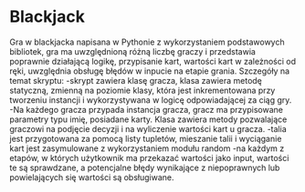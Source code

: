 # Blackjack
Gra w blackjacka napisana w Pythonie z wykorzystaniem podstawowych bibliotek, gra ma uwzględnioną różną liczbę graczy i przedstawia poprawnie działającą logikę, przypisanie kart, wartości kart w zależności od ręki, uwzględnia obsługę błędów w inpucie na etapie grania. Szczegóły na temat skryptu:
-skrypt zawiera klasę gracza, klasa zawiera metodę statyczną, zmienną na poziomie klasy, która jest inkrementowana przy tworzeniu instancji i wykorzystywana w logicę odpowiadającej za ciąg gry.
-Na każdego gracza przypada instancja gracza, gracz ma przypisowane parametry typu imię, posiadane karty. Klasa zawiera metody pozwalające graczowi na podjęcie decyzji i na wyliczenie wartości kart u gracza. 
-talia jest przygotowana za pomocą listy tupletów, mieszanie talii i wyciąganie kart jest zasymulowane z wykorzystaniem modułu random
-na każdym z etapów, w których użytkownik ma przekazać wartości jako input, wartości te są sprawdzane, a potencjalne błędy wynikające z niepoprawnych lub powielających się wartości są obsługiwane.
